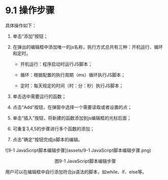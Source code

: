 # 9.1 操作步骤

具体操作如下： 

1. 单击“添加”按钮； 

2. 在弹出的编辑框中添加唯一的js名称，执行方式总共有三种：开机运行、循环和定时。

   - 开机运行：程序启动时运行JS脚本；

   - 循环：根据配置的执行周期（ms）循环执行JS脚本；

   - 定时：每天规定的时间（时：分：秒）执行JS脚本； 

3. 单击选中需要运行的函数； 

4. 点击“Add”按钮，在弹窗中选择一个需要读取或者设置的点； 

5. 单击“插入”按钮，将新建的函数添加到js编辑框的光标后面； 

6. 可重复3,4,5的步骤进行多个函数的添加； 

7. 点击”确定“按钮完成js脚本的编辑。

![9-1 JavaScript脚本编辑步骤](assets/9-1 JavaScript脚本编辑步骤.png)

<center>图9-1 JavaScript脚本编辑步骤</center>

用户可以在编辑框中自行添加符合js语法的脚本，如while、if、else等。

